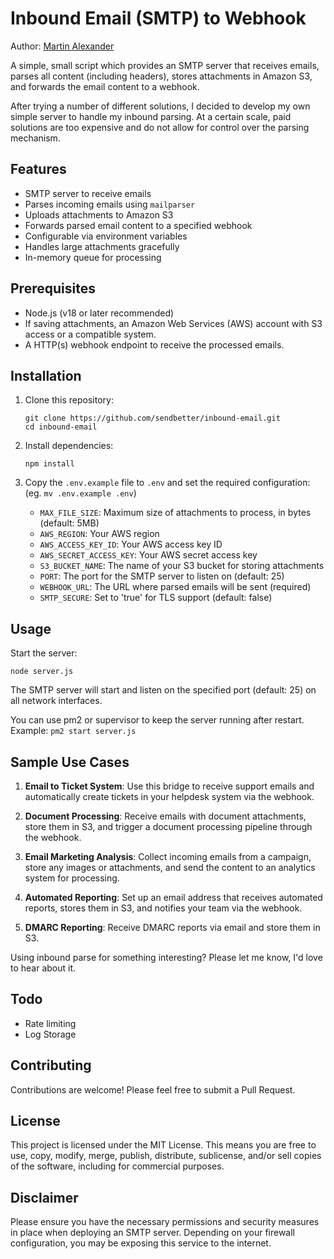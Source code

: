 # Inbound Email (SMTP) to Webhook

Author: [Martin Alexander](https://www.linkedin.com/in/martin-alexander)

A simple, small script which provides an SMTP server that receives emails, parses all content (including headers), stores attachments in Amazon S3, and forwards the email content to a webhook.

After trying a number of different solutions, I decided to develop my own simple server to handle my inbound parsing. At a certain scale, paid solutions are too expensive and do not allow for control over the parsing mechanism.

## Features

- SMTP server to receive emails
- Parses incoming emails using `mailparser`
- Uploads attachments to Amazon S3
- Forwards parsed email content to a specified webhook
- Configurable via environment variables
- Handles large attachments gracefully
- In-memory queue for processing

## Prerequisites

- Node.js (v18 or later recommended)
- If saving attachments, an Amazon Web Services (AWS) account with S3 access or a compatible system.
- A HTTP(s) webhook endpoint to receive the processed emails.

## Installation

1. Clone this repository:
   ```
   git clone https://github.com/sendbetter/inbound-email.git
   cd inbound-email
   ```

2. Install dependencies:
   ```
   npm install
   ```

3. Copy the `.env.example` file to `.env` and set the required configuration: (eg. `mv .env.example .env`)
   - `MAX_FILE_SIZE`: Maximum size of attachments to process, in bytes (default: 5MB)
   - `AWS_REGION`: Your AWS region
   - `AWS_ACCESS_KEY_ID`: Your AWS access key ID
   - `AWS_SECRET_ACCESS_KEY`: Your AWS secret access key
   - `S3_BUCKET_NAME`: The name of your S3 bucket for storing attachments
   - `PORT`: The port for the SMTP server to listen on (default: 25)
   - `WEBHOOK_URL`: The URL where parsed emails will be sent (required)
   - `SMTP_SECURE`: Set to 'true' for TLS support (default: false)

## Usage

Start the server:
```
node server.js
```

The SMTP server will start and listen on the specified port (default: 25) on all network interfaces.

You can use pm2 or supervisor to keep the server running after restart. Example: `pm2 start server.js`

## Sample Use Cases

1. **Email to Ticket System**: Use this bridge to receive support emails and automatically create tickets in your helpdesk system via the webhook.

2. **Document Processing**: Receive emails with document attachments, store them in S3, and trigger a document processing pipeline through the webhook.

3. **Email Marketing Analysis**: Collect incoming emails from a campaign, store any images or attachments, and send the content to an analytics system for processing.

4. **Automated Reporting**: Set up an email address that receives automated reports, stores them in S3, and notifies your team via the webhook.

5. **DMARC Reporting**: Receive DMARC reports via email and store them in S3.

Using inbound parse for something interesting? Please let me know, I'd love to hear about it.

## Todo

- Rate limiting
- Log Storage

## Contributing

Contributions are welcome! Please feel free to submit a Pull Request.

## License

This project is licensed under the MIT License. This means you are free to use, copy, modify, merge, publish, distribute, sublicense, and/or sell copies of the software, including for commercial purposes.

## Disclaimer

Please ensure you have the necessary permissions and security measures in place when deploying an SMTP server. Depending on your firewall configuration, you may be exposing this service to the internet.